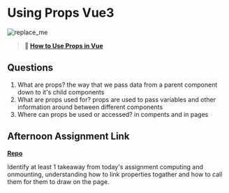 # Using Props Vue3

![replace_me](https://codeworks.blob.core.windows.net/public/assets/img/illustrations/placeholder.svg)

> **📖 [How to Use Props in Vue](https://codeworksacademy.com/fs-student-guide/resources/wk6/02-Props)**

## Questions

1. What are props?
the way that we pass data from a parent component down to it's child components
2. What are props used for?
props are used to pass variables and other information around between different components
3. Where can props be used or accessed?
in compents and in pages
## Afternoon Assignment Link

**[Repo](https://github.com/moathabdulrazak/<ASSIGNMENT_REPO>)**

Identify at least 1 takeaway from today's assignment
computing and onmounting, understanding how to link properties togather and how to call them for them to draw on the page.